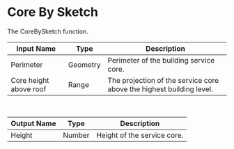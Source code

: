 
            
# Core By Sketch

The CoreBySketch function.

|Input Name|Type|Description|
|---|---|---|
|Perimeter|Geometry|Perimeter of the building service core.|
|Core height above roof|Range|The projection of the service core above the highest building level.|


<br>

|Output Name|Type|Description|
|---|---|---|
|Height|Number|Height of the service core.|

